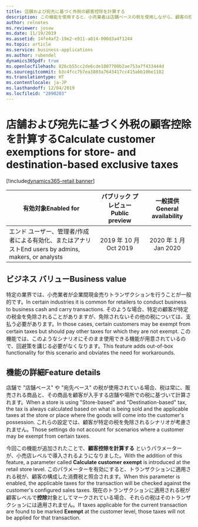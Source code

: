 ```yaml
---
title: 店舗および宛先に基づく外税の顧客控除を計算する
description: この機能を使用すると、小売業者は店舗ベースの税を使用しながら、顧客の控除が適用されるかどうかも確認できます。 これは外税価格のシナリオのみを対象としたものです。この機能での税込み価格のサポートは、現在計画中です。
author: relnotes
ms.reviewer: josaw
ms.date: 11/19/2019
ms.assetid: 14fe4af2-19e2-e911-a814-000d3a4f1244
ms.topic: article
ms.service: business-applications
ms.author: rubendel
dynamics365pdf: true
ms.openlocfilehash: 826cb55cc2de6cde1807700b2ae753a7f433444d
ms.sourcegitcommit: b3c4fcc7b7ea3803a7643417cc415abb10be1182
ms.translationtype: HT
ms.contentlocale: ja-JP
ms.lasthandoff: 12/04/2019
ms.locfileid: "2890203"
---
```

# <a name="calculate-customer-exemptions-for-store--and-destination-based-exclusive-taxes"></a><span data-ttu-id="4d79a-104">店舗および宛先に基づく外税の顧客控除を計算する</span><span class="sxs-lookup"><span data-stu-id="4d79a-104">Calculate customer exemptions for store- and destination-based exclusive taxes</span></span>
[!include[dynamics365-retail banner](../includes/dynamics365-retail.md)]

| <span data-ttu-id="4d79a-105">有効対象</span><span class="sxs-lookup"><span data-stu-id="4d79a-105">Enabled for</span></span>    |  <span data-ttu-id="4d79a-106">パブリック プレビュー</span><span class="sxs-lookup"><span data-stu-id="4d79a-106">Public preview</span></span> | <span data-ttu-id="4d79a-107">一般提供</span><span class="sxs-lookup"><span data-stu-id="4d79a-107">General availability</span></span> | 
| ---------- | :----------: |:----------: |
|<span data-ttu-id="4d79a-108">エンド ユーザー、管理者/作成者による有効化、またはアナリスト</span><span class="sxs-lookup"><span data-stu-id="4d79a-108">End users by admins, makers, or analysts</span></span>|<span data-ttu-id="4d79a-109">2019 年 10 月</span><span class="sxs-lookup"><span data-stu-id="4d79a-109">Oct 2019</span></span>| <span data-ttu-id="4d79a-110">2020 年 1 月</span><span class="sxs-lookup"><span data-stu-id="4d79a-110">Jan 2020</span></span>|


## <a name="business-value"></a><span data-ttu-id="4d79a-111">ビジネス バリュー</span><span class="sxs-lookup"><span data-stu-id="4d79a-111">Business value</span></span>
<!-- bv start -->
<span data-ttu-id="4d79a-112">特定の業界では、小売業者が企業間現金売りトランザクションを行うことが一般的です。</span><span class="sxs-lookup"><span data-stu-id="4d79a-112">In certain industries it is common for retailers to conduct business to business cash and carry transactions.</span></span> <span data-ttu-id="4d79a-113">そのような場合、特定の顧客が特定の税金を免除されることがありますが、免除されないその他の税については、支払う必要があります。</span><span class="sxs-lookup"><span data-stu-id="4d79a-113">In those cases, certain customers may be exempt from certain taxes but should pay other taxes for which they are not exempt.</span></span> <span data-ttu-id="4d79a-114">この機能では、このようなシナリオにそのまま使用できる機能が用意されているので、回避策を講じる必要がなくなります。</span><span class="sxs-lookup"><span data-stu-id="4d79a-114">This feature adds out-of-box functionality for this scenario and obviates the need for workarounds.</span></span>
<!-- bv end -->



## <a name="feature-details"></a><span data-ttu-id="4d79a-115">機能の詳細</span><span class="sxs-lookup"><span data-stu-id="4d79a-115">Feature details</span></span>
<!--feature detail start -->
<span data-ttu-id="4d79a-116">店舗で "店舗ベース" や "宛先ベース" の税が使用されている場合、税は常に、販売される商品と、その商品を顧客が入手する店舗や場所での税に基づいて計算されます。</span><span class="sxs-lookup"><span data-stu-id="4d79a-116">When a store is using "Store-based" and "Destination-based" tax, the tax is always calculated based on what is being sold and the applicable taxes at the store or place where the goods will come into the customer's possession.</span></span> <span data-ttu-id="4d79a-117">これらの設定では、顧客が特定の税を免除されるシナリオが考慮されません。</span><span class="sxs-lookup"><span data-stu-id="4d79a-117">Those settings do not account for scenarios where a customer may be exempt from certain taxes.</span></span> 

<span data-ttu-id="4d79a-118">今回この機能が追加されたことで、**顧客控除を計算する** というパラメーターが、小売店レベルで導入されるようになりました。</span><span class="sxs-lookup"><span data-stu-id="4d79a-118">With the addition of this feature, a parameter called **Calculate customer exempt** is introduced at the retail store level.</span></span> <span data-ttu-id="4d79a-119">このパラメーターを有効にすると、トランザクションに適用される税が、顧客の構成した消費税と照合されます。</span><span class="sxs-lookup"><span data-stu-id="4d79a-119">When this parameter is enabled, the applicable taxes for the transaction will be checked against the customer's configured sales taxes.</span></span> <span data-ttu-id="4d79a-120">現在のトランザクションに適用される税が顧客レベルで**控除**対象としてマークされている場合、それらの税はそのトランザクションには適用されません。</span><span class="sxs-lookup"><span data-stu-id="4d79a-120">If taxes applicable for the current transaction are found to be marked **Exempt** at the customer level, those taxes will not be applied for that transaction.</span></span>
<!--feature detail end -->









